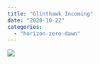 ```yaml
---
title: "Glinthawk Incoming"
date: "2020-10-22"
categories: 
  - "horizon-zero-dawn"
---
```


[![](images/Bird-incoming-scaled-1.jpg)](http://davidpeach.co.uk/wp-content/uploads/2020/11/Bird-incoming-scaled-1.jpg)
